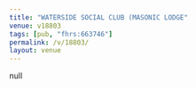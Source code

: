 ```yaml
---
title: "WATERSIDE SOCIAL CLUB (MASONIC LODGE"
venue: v18803
tags: [pub, "fhrs:663746"]
permalink: /v/18803/
layout: venue
---
```

null